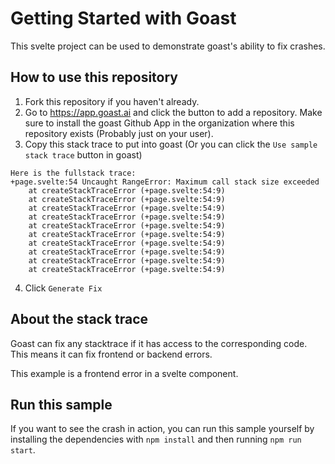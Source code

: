 # Getting Started with Goast

This svelte project can be used to demonstrate goast's ability to fix crashes.

## How to use this repository

1) Fork this repository if you haven't already.
2) Go to https://app.goast.ai and click the button to add a repository. Make sure to install the goast Github App in the organization where this repository exists (Probably just on your user).
3) Copy this stack trace to put into goast (Or you can click the `Use sample stack trace` button in goast)
```
Here is the fullstack trace:
+page.svelte:54 Uncaught RangeError: Maximum call stack size exceeded
    at createStackTraceError (+page.svelte:54:9)
    at createStackTraceError (+page.svelte:54:9)
    at createStackTraceError (+page.svelte:54:9)
    at createStackTraceError (+page.svelte:54:9)
    at createStackTraceError (+page.svelte:54:9)
    at createStackTraceError (+page.svelte:54:9)
    at createStackTraceError (+page.svelte:54:9)
    at createStackTraceError (+page.svelte:54:9)
    at createStackTraceError (+page.svelte:54:9)
    at createStackTraceError (+page.svelte:54:9)
```
4) Click `Generate Fix`

## About the stack trace

Goast can fix any stacktrace if it has access to the corresponding code. This means it can fix frontend or backend errors.

This example is a frontend error in a svelte component.

## Run this sample

If you want to see the crash in action, you can run this sample yourself by installing the dependencies with `npm install` and then running `npm run start`. 
 
